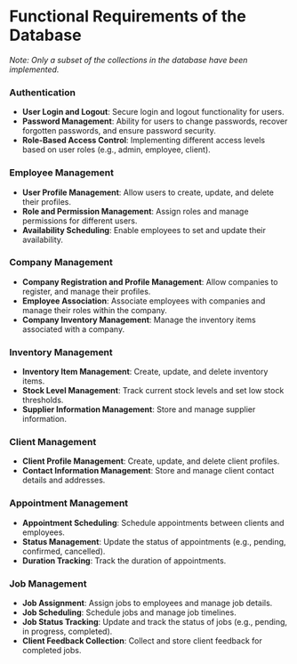 # Functional Requirements of the Database

*Note: Only a subset of the collections in the database have been implemented.*

### Authentication

- **User Login and Logout**: Secure login and logout functionality for users.
- **Password Management**: Ability for users to change passwords, recover forgotten passwords, and ensure password security.
- **Role-Based Access Control**: Implementing different access levels based on user roles (e.g., admin, employee, client).

### Employee Management

- **User Profile Management**: Allow users to create, update, and delete their profiles.
- **Role and Permission Management**: Assign roles and manage permissions for different users.
- **Availability Scheduling**: Enable employees to set and update their availability.

### Company Management

- **Company Registration and Profile Management**: Allow companies to register, and manage their profiles.
- **Employee Association**: Associate employees with companies and manage their roles within the company.
- **Company Inventory Management**: Manage the inventory items associated with a company.

### Inventory Management

- **Inventory Item Management**: Create, update, and delete inventory items.
- **Stock Level Management**: Track current stock levels and set low stock thresholds.
- **Supplier Information Management**: Store and manage supplier information.

### Client Management

- **Client Profile Management**: Create, update, and delete client profiles.
- **Contact Information Management**: Store and manage client contact details and addresses.

### Appointment Management

- **Appointment Scheduling**: Schedule appointments between clients and employees.
- **Status Management**: Update the status of appointments (e.g., pending, confirmed, cancelled).
- **Duration Tracking**: Track the duration of appointments.

### Job Management

- **Job Assignment**: Assign jobs to employees and manage job details.
- **Job Scheduling**: Schedule jobs and manage job timelines.
- **Job Status Tracking**: Update and track the status of jobs (e.g., pending, in progress, completed).
- **Client Feedback Collection**: Collect and store client feedback for completed jobs.